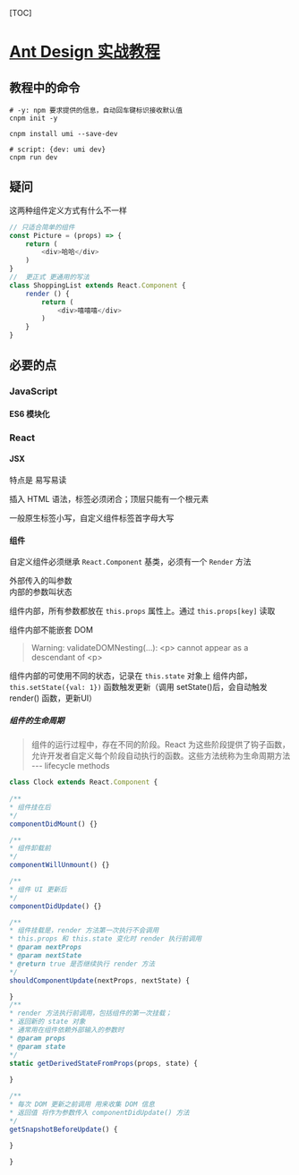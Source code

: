 [TOC]

# [Ant Design 实战教程](https://www.yuque.com/ant-design/course)

## 教程中的命令

```shell
# -y: npm 要求提供的信息，自动回车键标识接收默认值
cnpm init -y

cnpm install umi --save-dev

# script: {dev: umi dev}
cnpm run dev
```

## 疑问

这两种组件定义方式有什么不一样
```js
// 只适合简单的组件
const Picture = (props) => {
    return (
        <div>哈哈</div>
    )
}
//  更正式 更通用的写法
class ShoppingList extends React.Component {
    render () {
        return (
            <div>嘻嘻嘻</div>
        )
    }
}
```

## 必要的点

### JavaScript

#### ES6 模块化

### React

#### JSX
特点是 易写易读


插入 HTML 语法，标签必须闭合；顶层只能有一个根元素

一般原生标签小写，自定义组件标签首字母大写

#### 组件

自定义组件必须继承 `React.Component` 基类，必须有一个 `Render` 方法

外部传入的叫参数  
内部的参数叫状态

组件内部，所有参数都放在 `this.props` 属性上。通过 `this.props[key]` 读取 

组件内部不能嵌套 DOM
> Warning: validateDOMNesting(...): \<p> cannot appear as a descendant of \<p>

组件内部的可使用不同的状态，记录在 `this.state` 对象上
组件内部，`this.setState({val: 1})` 函数触发更新（调用 setState()后，会自动触发 render() 函数，更新UI）

##### 组件的生命周期
> 组件的运行过程中，存在不同的阶段。React 为这些阶段提供了钩子函数，允许开发者自定义每个阶段自动执行的函数。这些方法统称为生命周期方法 --- lifecycle methods

```js
class Clock extends React.Component {
    
/**
* 组件挂在后
*/
componentDidMount() {}

/**
* 组件卸载前
*/
componentWillUnmount() {}

/**
* 组件 UI 更新后
*/
componentDidUpdate() {}

/**
* 组件挂载是，render 方法第一次执行不会调用
* this.props 和 this.state 变化时 render 执行前调用
* @param nextProps
* @param nextState
* @return true 是否继续执行 render 方法
*/
shouldComponentUpdate(nextProps, nextState) {

}
/**
* render 方法执行前调用，包括组件的第一次挂载；
* 返回新的 state 对象
* 通常用在组件依赖外部输入的参数时
* @param props
* @param state
*/
static getDerivedStateFromProps(props, state) {
    
}

/**
* 每次 DOM 更新之前调用 用来收集 DOM 信息
* 返回值 将作为参数传入 componentDidUpdate() 方法
*/
getSnapshotBeforeUpdate() {
    
}

}
```
